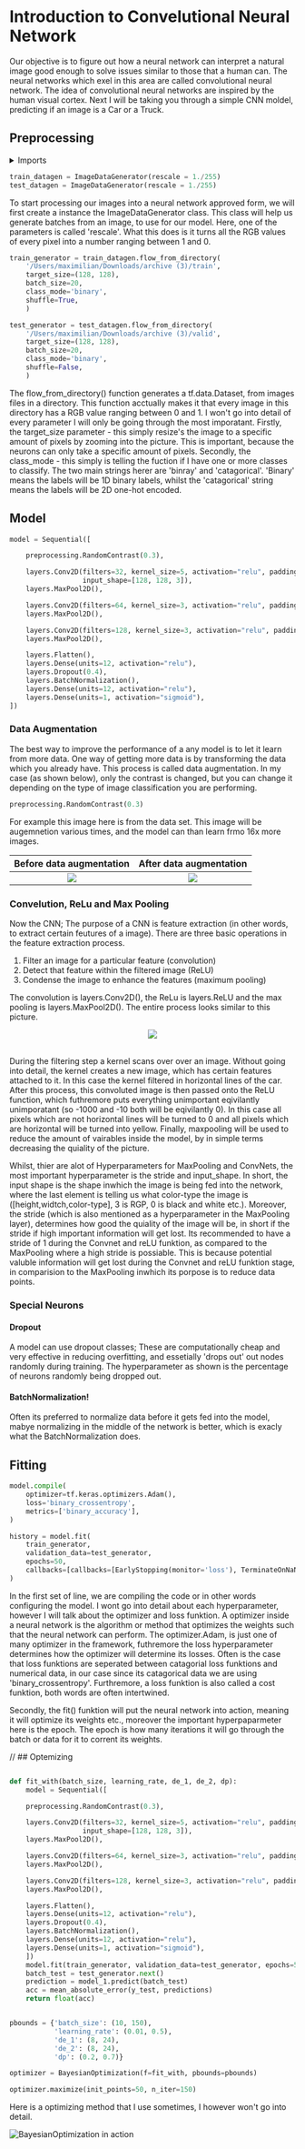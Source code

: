 # Introduction to Convelutional Neural Network

Our objective is to figure out how a neural network can interpret a natural image good enough to solve issues similar to those that a human can. The neural networks which exel in this area are called convolutional neural network. The idea of convolutional neural networks are inspired by the human visual cortex. Next I will be taking you through a simple CNN moldel, predicting if an image is a Car or a Truck.

## Preprocessing

<details>
  <summary>Imports</summary>
  
```python
import pandas as pd
import numpy as np
from tensorflow.keras.callbacks import EarlyStopping, TerminateOnNaN, TensorBoard
from tensorflow.keras.preprocessing import image_dataset_from_directory
from PIL import Image
import tensorflow as tf
from tensorflow import keras
from tensorflow.keras import layers
import sklearn
from tensorflow.keras.layers.experimental import preprocessing
import datetime
from keras import Sequential
from keras.preprocessing.image import ImageDataGenerator
```
</details>

```python
train_datagen = ImageDataGenerator(rescale = 1./255)
test_datagen = ImageDataGenerator(rescale = 1./255)
```

To start processing our images into a neural network approved form, we will first create a instance the ImageDataGenerator class. This class will help us generate batches from an image, to use for our model. Here, one of the parameters is called 'rescale'. What this does is it turns all the RGB values of every pixel into a number ranging between 1 and 0.

```python
train_generator = train_datagen.flow_from_directory(
    '/Users/maximilian/Downloads/archive (3)/train',
    target_size=(128, 128),
    batch_size=20,
    class_mode='binary',
    shuffle=True,
    )

test_generator = test_datagen.flow_from_directory(
    '/Users/maximilian/Downloads/archive (3)/valid',
    target_size=(128, 128),
    batch_size=20,
    class_mode='binary',
    shuffle=False,
    )
```

The flow_from_directory() function generates a tf.data.Dataset, from images files in a directory. This function acctually makes it that every image in this directory has a RGB value ranging between 0 and 1. I won't go into detail of every parameter I will only be going through the most imporatant. Firstly, the target_size parameter - this simply resize's the image to a specific amount of pixels by zooming into the picture. This is important, because the neurons can only take a specific amount of pixels. Secondly, the class_mode - this simply is telling the fuction if I have one or more classes to classify. The two main strings herer are 'binray' and 'catagorical'. 'Binary' means the labels will be 1D binary labels, whilst the 'catagorical' string means the labels will be 2D one-hot encoded.

## Model

```python
model = Sequential([

    preprocessing.RandomContrast(0.3),

    layers.Conv2D(filters=32, kernel_size=5, activation="relu", padding='same',
                  input_shape=[128, 128, 3]),
    layers.MaxPool2D(),

    layers.Conv2D(filters=64, kernel_size=3, activation="relu", padding='same'),
    layers.MaxPool2D(),

    layers.Conv2D(filters=128, kernel_size=3, activation="relu", padding='same'),
    layers.MaxPool2D(),

    layers.Flatten(),
    layers.Dense(units=12, activation="relu"),
    layers.Dropout(0.4),
    layers.BatchNormalization(),
    layers.Dense(units=12, activation="relu"),
    layers.Dense(units=1, activation="sigmoid"),
])
```

### Data Augmentation

The best way to improve the performance of a any model is to let it learn from more data. One way of getting more data is by transforming the data which you already have. This process is called data augmentation. In my case (as shown below), only the contrast is changed, but you can change it depending on the type of image classification you are performing.

```python
preprocessing.RandomContrast(0.3)
```

For example this image here is from the data set. This image will be augemnetion various times, and the model can than learn frmo 16x more images.

Before data augmentation   |  After data augmentation
:-------------------------:|:-------------------------:
![](https://i.ibb.co/kJM3jzz/Screenshot-2022-03-06-at-16-01-26.png)  |  ![](https://i.imgur.com/UaOm0ms.png)

### Convelution, ReLu and Max Pooling

Now the CNN; The purpose of a CNN is feature extraction (in other words, to extract certain feutures of a image). There are three basic operations in the feature extraction process. 

1. Filter an image for a particular feature (convolution)
2. Detect that feature within the filtered image (ReLU)
3. Condense the image to enhance the features (maximum pooling)

The convolution is layers.Conv2D(), the ReLu is layers.ReLU and the max pooling is layers.MaxPool2D(). The entire process looks similar to this picture.

<div align="center">
  <img src="https://i.imgur.com/IYO9lqp.png"><br><br>
</div>

During the filtering step a kernel scans over over an image. Without going into detail, the kernel creates a new image, which has certain features attached to it. In this case the kernel filtered in horizontal lines of the car. After this process, this convoluted image is then passed onto the ReLU function, which futhremore puts everything unimportant eqivilantly unimporatant (so -1000 and -10 both will be eqivilantly 0). In this case all pixels which are not horizontal lines will be turned to 0 and all pixels which are horizontal will be turned into yellow. Finally, maxpooling will be used to reduce the amount of vairables inside the model, by in simple terms decreasing the quiality of the picture. 

Whilst, thier are alot of Hyperparameters for MaxPooling and ConvNets, the most important hyperparameter is the stride and input_shape. In short, the input shape is the shape inwhich the image is being fed into the network, where the last element is telling us what color-type the image is ([height,widtch,color-type], 3 is RGP, 0 is black and white etc.). Moreover, the stride (which is also mentioned as a hyperparameter in the MaxPooling layer), determines how good the quiality of the image will be, in short if the stride if high important information will get lost. Its recommended to have a stride of 1 during the Convnet and reLU funktion, as compared to the MaxPooling where a high stride is possiable. This is because potential valuble information will get lost during the Convnet and reLU funktion stage, in comparision to the MaxPooling inwhich its porpose is to reduce data points. 

### Special Neurons
#### Dropout
A model can use dropout classes; These are computationally cheap and very effective in reducing overfitting, and essetially 'drops out' out nodes randomly during training. The hyperparameter as shown is the percentage of neurons randomly being dropped out. 

#### BatchNormalization!
Often its preferred to normalize data before it gets fed into the model, mabye normalizing in the middle of the network is better, which is exacly what the BatchNormalization does. 

## Fitting 

```python
model.compile(
    optimizer=tf.keras.optimizers.Adam(),
    loss='binary_crossentropy',
    metrics=['binary_accuracy'],
)

history = model.fit(
    train_generator,
    validation_data=test_generator,
    epochs=50,
    callbacks=[callbacks=[EarlyStopping(monitor='loss'), TerminateOnNaN()]]
)

```

In the first set of line, we are compiling the code or in other words configuring the model. I wont go into detail about each hyperparameter, however I will talk about the optimizer and loss funktion. A optimizer inside a neural network is the algorithm or method that optimizes the weights such that the neural network can perform. The optimizer.Adam, is just one of many optimizer in the framework, futhremore the loss hyperparameter determines how the optimizer will determine its losses. Often is the case that loss funktions are seperated between catagorial loss funktions and numerical data, in our case since its catagorical data we are using 'binary_crossentropy'. Furthremore, a loss funktion is also called a cost funktion, both words are often intertwined.

Secondly, the fit() funktion will put the neural network into action, meaning it will optimize its weights etc., moreover the important hyperpaparmeter here is the epoch. The epoch is how many iterations it will go through the batch or data for it to corrent its weights. 

// ## Optemizing

```python

def fit_with(batch_size, learning_rate, de_1, de_2, dp):
    model = Sequential([

    preprocessing.RandomContrast(0.3),

    layers.Conv2D(filters=32, kernel_size=5, activation="relu", padding='same',
                  input_shape=[128, 128, 3]),
    layers.MaxPool2D(),

    layers.Conv2D(filters=64, kernel_size=3, activation="relu", padding='same'),
    layers.MaxPool2D(),

    layers.Conv2D(filters=128, kernel_size=3, activation="relu", padding='same'),
    layers.MaxPool2D(),

    layers.Flatten(),
    layers.Dense(units=12, activation="relu"),
    layers.Dropout(0.4),
    layers.BatchNormalization(),
    layers.Dense(units=12, activation="relu"),
    layers.Dense(units=1, activation="sigmoid"),
    ])
    model.fit(train_generator, validation_data=test_generator, epochs=50, callbacks=[callbacks=[EarlyStopping(monitor='loss'), TerminateOnNaN()]])
    batch_test = test_generator.next()
    prediction = model_1.predict(batch_test)
    acc = mean_absolute_error(y_test, predictions)
    return float(acc)


pbounds = {'batch_size': (10, 150),
           'learning_rate': (0.01, 0.5),
           'de_1': (8, 24),
           'de_2': (8, 24),
           'dp': (0.2, 0.7)}

optimizer = BayesianOptimization(f=fit_with, pbounds=pbounds)

optimizer.maximize(init_points=50, n_iter=150)

```

Here is a optimizing method that I use sometimes, I however won't go into detail.

![BayesianOptimization in action](./bayesian_optimization.gif)
